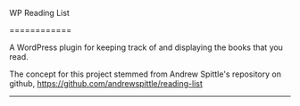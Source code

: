 WP Reading List

============

A WordPress plugin for keeping track of and displaying the books that you read.

The concept for this project stemmed from Andrew Spittle's repository on github, https://github.com/andrewspittle/reading-list

-----------------------------------------------------------------------------------------------------

